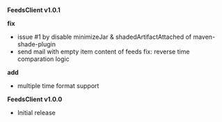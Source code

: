 **FeedsClient v1.0.1**

**fix**

- issue #1 by disable minimizeJar & shadedArtifactAttached of maven-shade-plugin
- send mail with empty item content of feeds fix: reverse time comparation logic

**add**

- multiple time format support

**FeedsClient v1.0.0**

- Initial release
